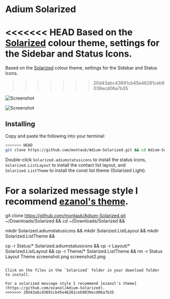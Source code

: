 Adium Solarized
===============

<<<<<<< HEAD
Based on the [Solarized](http://ethanschoonover.com/solarized) colour
theme, settings for the Sidebar and Status Icons.
=======
Based on the [Solarized](http://ethanschoonover.com/solarized) colour theme, settings for the
Sidebar and Status Icons.
>>>>>>> 20d43abc43691cb45e46281ceb9039ecd06a7b35

![Screenshot](https://raw.github.com/montauk/Adium-Status-Solarized/master/screenshot.png)

![Screenshot](https://raw.github.com/montauk/Adium-Status-Solarized/master/screenshot2.png)

Installing
----------
Copy and paste the following into your terminal:

```bash
<<<<<<< HEAD
git clone https://github.com/montauk/Adium-Solarized.git && cd Adium-Solarized && ./build.sh
```

Double-click `Solarized.adiumstatusicons` to install the status icons,
`Solarized.ListLayout` to install the contact list layout, and
`Solarized.ListTheme` to install the const list theme (Solarized Light).

For a solarized message style I recommend
[ezanol's theme](https://github.com/ezanol/Adium-Solarized).
=======
git clone https://github.com/montauk/Adium-Solarized.git ~/Downloads/Solarized &&
cd ~/Downloads/Solarized &&

mkdir Solarized.adiumstatusicons &&
mkdir Solarized.ListLayout &&
mkdir Solarized.ListTheme &&

cp -r Status/* Solarized.adiumstatusicons &&
cp -r Layout/* Solarized.ListLayout &&
cp -r Theme/* Solarized.ListTheme &&
rm -r Status Layout Theme screenshot.png screenshot2.png
```

Click on the files in the `Solarized` folder in your download folder to install.

For a solarized message style I recommend [ezanol's theme](https://github.com/ezanol/Adium-Solarized).
>>>>>>> 20d43abc43691cb45e46281ceb9039ecd06a7b35
